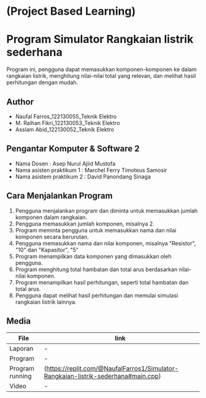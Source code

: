 # (Project Based Learning)

# Program Simulator Rangkaian listrik sederhana
Program ini, pengguna dapat memasukkan komponen-komponen ke dalam rangkaian listrik, menghitung nilai-nilai total yang relevan, dan melihat hasil perhitungan dengan mudah.

## Author
- Naufal Farros_122130055_Teknik Elektro
- M. Raihan Fikri_122130053_Teknik Elektro
- Asslam Abid_122130052_Teknik Elektro

## Pengantar Komputer & Software 2
- Nama Dosen : Asep Nurul Ajiid Mustofa
- Nama asisten praktikum 1 : Marchel Ferry Timoteus Samosir
- Nama asistem praktikum 2 : David Panondang Sinaga

## Cara Menjalankan Program
1.	Pengguna menjalankan program dan diminta untuk memasukkan jumlah komponen dalam rangkaian.
2.	Pengguna memasukkan jumlah komponen, misalnya 2.
3.	Program meminta pengguna untuk memasukkan nama dan nilai komponen secara berurutan.
4.	Pengguna memasukkan nama dan nilai komponen, misalnya "Resistor", "10" dan "Kapasitor", "5"
5.	Program menampilkan data komponen yang dimasukkan oleh pengguna.
6.	Program menghitung total hambatan dan total arus berdasarkan nilai-nilai komponen.
7.	Program menampilkan hasil perhitungan, seperti total hambatan dan total arus.
8.	Pengguna dapat melihat hasil perhitungan dan memulai simulasi rangkaian listrik lainnya.


## Media

| File |      link     |
| ------ | ------ |
| Laporan | - |
| Program | - |
| Program running | (https://replit.com/@NaufalFarros1/Simulator-Rangkaian-listrik-sederhana#main.cpp)|
| Video | - |
